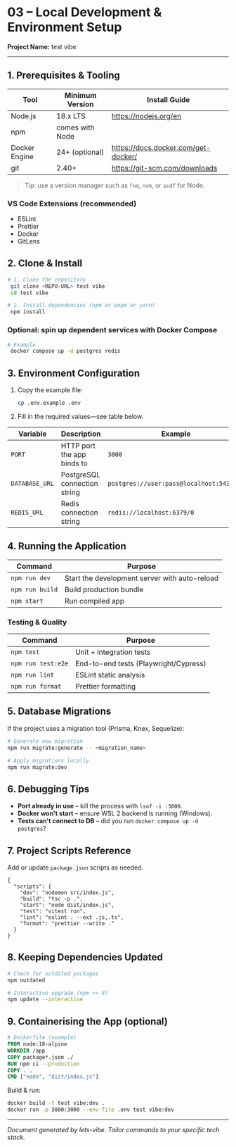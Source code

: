 # 03 – Local Development & Environment Setup

**Project Name:** test vibe

---

## 1. Prerequisites & Tooling

| Tool          | Minimum Version | Install Guide                       |
| ------------- | --------------- | ----------------------------------- |
| Node.js       | 18.x LTS        | https://nodejs.org/en               |
| npm           | comes with Node |                                     |
| Docker Engine | 24+ (optional)  | https://docs.docker.com/get-docker/ |
| git           | 2.40+           | https://git-scm.com/downloads       |

> Tip: use a version manager such as `fnm`, `nvm`, or `asdf` for Node.

### VS Code Extensions (recommended)

- ESLint
- Prettier
- Docker
- GitLens

## 2. Clone & Install

```bash
# 1. Clone the repository
 git clone <REPO-URL> test vibe
 cd test vibe

# 2. Install dependencies (npm or pnpm or yarn)
 npm install
```

### Optional: spin up dependent services with Docker Compose

```bash
# Example
 docker compose up -d postgres redis
```

## 3. Environment Configuration

1. Copy the example file:
   ```bash
   cp .env.example .env
   ```
2. Fill in the required values—see table below.

| Variable       | Description                  | Example                                  |
| -------------- | ---------------------------- | ---------------------------------------- |
| `PORT`         | HTTP port the app binds to   | `3000`                                   |
| `DATABASE_URL` | PostgreSQL connection string | `postgres://user:pass@localhost:5432/db` |
| `REDIS_URL`    | Redis connection string      | `redis://localhost:6379/0`               |

## 4. Running the Application

| Command         | Purpose                                       |
| --------------- | --------------------------------------------- |
| `npm run dev`   | Start the development server with auto-reload |
| `npm run build` | Build production bundle                       |
| `npm start`     | Run compiled app                              |

### Testing & Quality

| Command            | Purpose                               |
| ------------------ | ------------------------------------- |
| `npm test`         | Unit + integration tests              |
| `npm run test:e2e` | End-to-end tests (Playwright/Cypress) |
| `npm run lint`     | ESLint static analysis                |
| `npm run format`   | Prettier formatting                   |

## 5. Database Migrations

If the project uses a migration tool (Prisma, Knex, Sequelize):

```bash
# Generate new migration
npm run migrate:generate -- <migration_name>

# Apply migrations locally
npm run migrate:dev
```

## 6. Debugging Tips

- **Port already in use** – kill the process with `lsof -i :3000`.
- **Docker won't start** – ensure WSL 2 backend is running (Windows).
- **Tests can't connect to DB** – did you run `docker compose up -d postgres`?

## 7. Project Scripts Reference

Add or update `package.json` scripts as needed.

```jsonc
{
  "scripts": {
    "dev": "nodemon src/index.js",
    "build": "tsc -p .",
    "start": "node dist/index.js",
    "test": "vitest run",
    "lint": "eslint . --ext .js,.ts",
    "format": "prettier --write ."
  }
}
```

## 8. Keeping Dependencies Updated

```bash
# Check for outdated packages
npm outdated

# Interactive upgrade (npm >= 8)
npm update --interactive
```

## 9. Containerising the App (optional)

```dockerfile
# Dockerfile (example)
FROM node:18-alpine
WORKDIR /app
COPY package*.json ./
RUN npm ci --production
COPY . .
CMD ["node", "dist/index.js"]
```

Build & run:

```bash
docker build -t test vibe:dev .
docker run -p 3000:3000 --env-file .env test vibe:dev
```

---

_Document generated by lets-vibe. Tailor commands to your specific tech stack._
